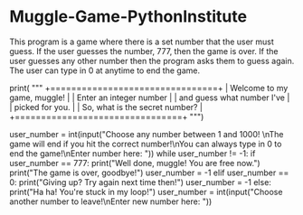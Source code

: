 # Muggle-Game-PythonInstitute
This program is a game where there is a set number that the user must guess.  If the user guesses the number, 777, then the game is over.  If the user guesses any other number then the program asks them to guess again.  The user can type in 0 at anytime to end the game.

print(
"""
+================================+
| Welcome to my game, muggle!    |
| Enter an integer number        |
| and guess what number I've     |
| picked for you.                |
| So, what is the secret number? |
+================================+
""")

user_number = int(input("Choose any number between 1 and 1000! \nThe game will end if you hit the correct number!\nYou can always type in 0 to end the game!\nEnter number here: "))
while user_number != -1:
    if user_number == 777:
        print("Well done, muggle!  You are free now.")
        print("The game is over, goodbye!")
        user_number = -1
    elif user_number == 0:
        print("Giving up?  Try again next time then!")
        user_number = -1
    else:
        print("Ha ha! You're stuck in my loop!")
        user_number = int(input("Choose another number to leave!\nEnter new number here: "))
       
